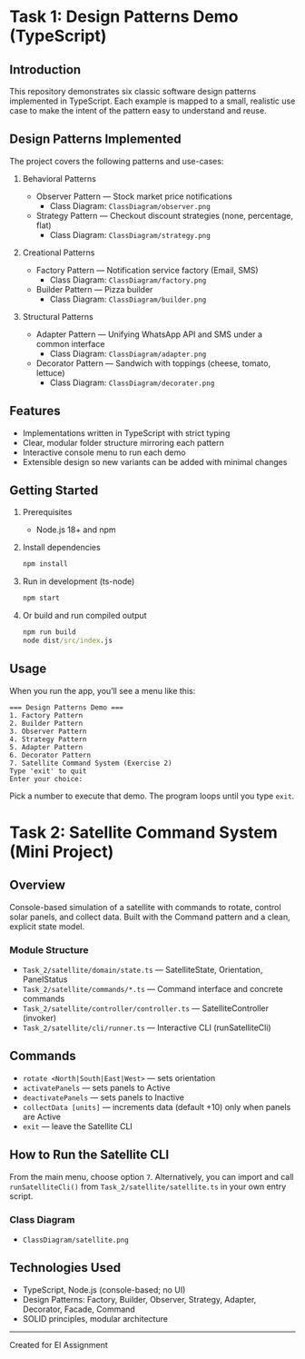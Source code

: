 # Task 1: Design Patterns Demo (TypeScript)

## Introduction

This repository demonstrates six classic software design patterns implemented in TypeScript. Each example is mapped to a small, realistic use case to make the intent of the pattern easy to understand and reuse.

## Design Patterns Implemented

The project covers the following patterns and use-cases:

1. Behavioral Patterns
	 - Observer Pattern — Stock market price notifications
		 - Class Diagram: `ClassDiagram/observer.png`
	 - Strategy Pattern — Checkout discount strategies (none, percentage, flat)
		 - Class Diagram: `ClassDiagram/strategy.png`

2. Creational Patterns
	 - Factory Pattern — Notification service factory (Email, SMS)
		 - Class Diagram: `ClassDiagram/factory.png`
	 - Builder Pattern — Pizza builder
		 - Class Diagram: `ClassDiagram/builder.png`

3. Structural Patterns
	 - Adapter Pattern — Unifying WhatsApp API and SMS under a common interface
		 - Class Diagram: `ClassDiagram/adapter.png`
	 - Decorator Pattern — Sandwich with toppings (cheese, tomato, lettuce)
		 - Class Diagram: `ClassDiagram/decorater.png`

## Features

- Implementations written in TypeScript with strict typing
- Clear, modular folder structure mirroring each pattern
- Interactive console menu to run each demo
- Extensible design so new variants can be added with minimal changes

## Getting Started

1. Prerequisites
	 - Node.js 18+ and npm

2. Install dependencies
	 ```cmd
	 npm install
	 ```

3. Run in development (ts-node)
	 ```cmd
	 npm start
	 ```

4. Or build and run compiled output
	 ```cmd
	 npm run build
	 node dist/src/index.js
	 ```

## Usage

When you run the app, you’ll see a menu like this:

```
=== Design Patterns Demo ===
1. Factory Pattern
2. Builder Pattern
3. Observer Pattern
4. Strategy Pattern
5. Adapter Pattern
6. Decorator Pattern
7. Satellite Command System (Exercise 2)
Type 'exit' to quit
Enter your choice:
```

Pick a number to execute that demo. The program loops until you type `exit`.

# Task 2: Satellite Command System (Mini Project)

## Overview
Console-based simulation of a satellite with commands to rotate, control solar panels, and collect data. Built with the Command pattern and a clean, explicit state model.

### Module Structure
- `Task_2/satellite/domain/state.ts` — SatelliteState, Orientation, PanelStatus
- `Task_2/satellite/commands/*.ts` — Command interface and concrete commands
- `Task_2/satellite/controller/controller.ts` — SatelliteController (invoker)
- `Task_2/satellite/cli/runner.ts` — Interactive CLI (runSatelliteCli)

## Commands
- `rotate <North|South|East|West>` — sets orientation
- `activatePanels` — sets panels to Active
- `deactivatePanels` — sets panels to Inactive
- `collectData [units]` — increments data (default +10) only when panels are Active
- `exit` — leave the Satellite CLI

## How to Run the Satellite CLI

From the main menu, choose option `7`. Alternatively, you can import and call `runSatelliteCli()` from `Task_2/satellite/satellite.ts` in your own entry script.

### Class Diagram
- `ClassDiagram/satellite.png`

## Technologies Used
- TypeScript, Node.js (console-based; no UI)
- Design Patterns: Factory, Builder, Observer, Strategy, Adapter, Decorator, Facade, Command
- SOLID principles, modular architecture

---

Created for EI Assignment